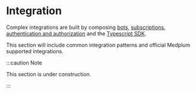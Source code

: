 # Integration

Complex integrations are built by composing [bots](/docs/bots/), [subscriptions](/docs/subscriptions/index.md), [authentication and authorization](/docs/auth/index.md) and the [Typescript SDK](/docs/sdk/).

This section will include common integration patterns and official Medplum supported integrations.

:::caution Note

This section is under construction.

:::
